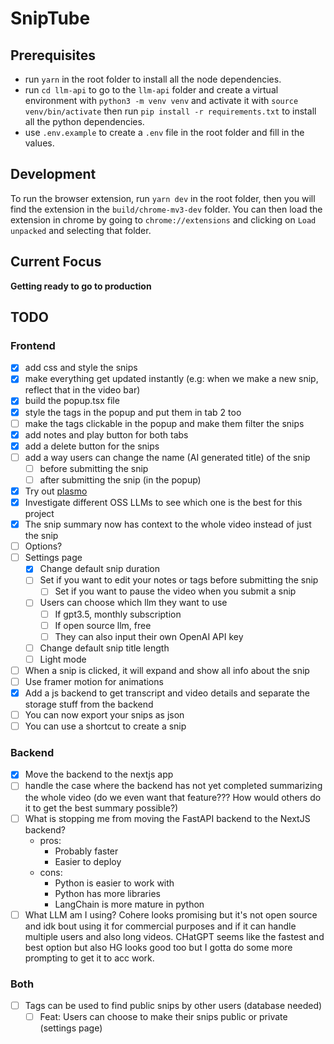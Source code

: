 # SnipTube

## Prerequisites

- run `yarn` in the root folder to install all the node dependencies.
- run `cd llm-api` to go to the `llm-api` folder and create a virtual environment with `python3 -m venv venv` and activate it with `source venv/bin/activate` then run `pip install -r requirements.txt` to install all the python dependencies.
- use `.env.example` to create a `.env` file in the root folder and fill in the values.

## Development

To run the browser extension, run `yarn dev` in the root folder, then you will find the extension in the `build/chrome-mv3-dev` folder. You can then load the extension in chrome by going to `chrome://extensions` and clicking on `Load unpacked` and selecting that folder.

## Current Focus

**Getting ready to go to production**

## TODO

### Frontend

- [x] add css and style the snips
- [x] make everything get updated instantly (e.g: when we make a new snip, reflect that in the video bar)
- [x] build the popup.tsx file
- [x] style the tags in the popup and put them in tab 2 too
- [ ] make the tags clickable in the popup and make them filter the snips
- [x] add notes and play button for both tabs
- [x] add a delete button for the snips
- [ ] add a way users can change the name (AI generated title) of the snip
  - [ ] before submitting the snip
  - [ ] after submitting the snip (in the popup)
- [x] Try out [plasmo](https://www.plasmo.com/)
- [x] Investigate different OSS LLMs to see which one is the best for this project
- [x] The snip summary now has context to the whole video instead of just the snip
- [ ] Options?
- [ ] Settings page
  - [x] Change default snip duration
  - [ ] Set if you want to edit your notes or tags before submitting the snip
    - [ ] Set if you want to pause the video when you submit a snip
  - [ ] Users can choose which llm they want to use
    - [ ] If gpt3.5, monthly subscription
    - [ ] If open source llm, free
    - [ ] They can also input their own OpenAI API key
  - [ ] Change default snip title length
  - [ ] Light mode
- [ ] When a snip is clicked, it will expand and show all info about the snip
- [ ] Use framer motion for animations
- [x] Add a js backend to get transcript and video details and separate the storage stuff from the backend
- [ ] You can now export your snips as json
- [ ] You can use a shortcut to create a snip

### Backend

- [x] Move the backend to the nextjs app
- [ ] handle the case where the backend has not yet completed summarizing the whole video (do we even want that feature??? How would others do it to get the best summary possible?)
- [ ] What is stopping me from moving the FastAPI backend to the NextJS backend?
  - pros:
    - Probably faster
    - Easier to deploy
  - cons:
    - Python is easier to work with
    - Python has more libraries
    - LangChain is more mature in python
- [ ] What LLM am I using? Cohere looks promising but it's not open source and idk bout using it for commercial purposes and if it can handle multiple users and also long videos. CHatGPT seems like the fastest and best option but also HG looks good too but I gotta do some more prompting to get it to acc work.

### Both

- [ ] Tags can be used to find public snips by other users (database needed)
  - [ ] Feat: Users can choose to make their snips public or private (settings page)
